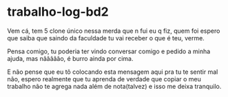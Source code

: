 # trabalho-log-bd2
Vem cá, tem 5 clone único nessa merda que n fui eu q fiz, quem foi espero 
que saiba que saindo da faculdade tu vai receber o que é teu, verme.

Pensa comigo, tu poderia ter vindo conversar comigo e pedido a minha ajuda, 
mas nããããão, é burro ainda por cima.

E não pense que eu tô colocando esta mensagem aqui pra tu te sentir mal não, 
espero realmente que tu aprenda de verdade que copiar o meu trabalho não te
agrega nada além de nota(talvez) e isso me deixa tranquilo.
